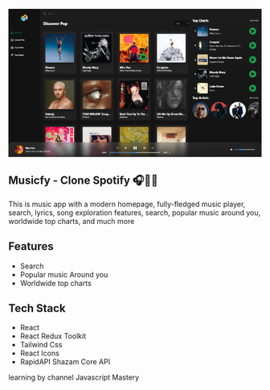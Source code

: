 ![App Screenshot](/src/assets/Musicfy_1.png)

## Musicfy - Clone Spotify 🎧🎼🎶

This is music app with a modern homepage, fully-fledged music player, search, lyrics, song exploration features, search, popular music around you, worldwide top charts, and much more

## Features

- Search
- Popular music Around you
- Worldwide top charts

## Tech Stack

- React
- React Redux Toolkit
- Tailwind Css
- React Icons
- RapidAPI Shazam Core API

learning by channel Javascript Mastery
